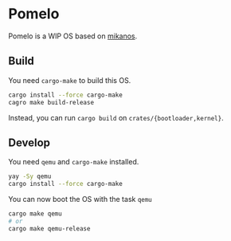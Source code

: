 # Pomelo

Pomelo is a WIP OS based on [mikanos](https://github.com/uchan-nos/mikanos).


## Build

You need `cargo-make` to build this OS.

```sh
cargo install --force cargo-make
cagro make build-release
```

Instead, you can run `cargo build` on `crates/{bootloader,kernel}`.

## Develop

You need `qemu` and `cargo-make` installed.

```sh
yay -Sy qemu
cargo install --force cargo-make
```

You can now boot the OS with the task `qemu`

```sh
cargo make qemu
# or
cargo make qemu-release
```

